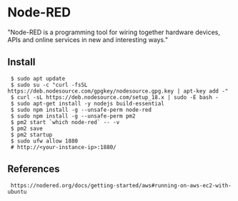 Node-RED
=====

"Node-RED is a programming tool for wiring together hardware devices, 
APIs and online services in new and interesting ways."

Install
-------

     $ sudo apt update 
     $ sudo su -c "curl -fsSL https://deb.nodesource.com/gpgkey/nodesource.gpg.key | apt-key add -"
     $ curl -sL https://deb.nodesource.com/setup_18.x | sudo -E bash - 
     $ sudo apt-get install -y nodejs build-essential 
     $ sudo npm install -g --unsafe-perm node-red
     $ sudo npm install -g --unsafe-perm pm2
     $ pm2 start `which node-red` -- -v 
     $ pm2 save 
     $ pm2 startup
     $ sudo ufw allow 1880
     # http://<your-instance-ip>:1880/
     

References
----------

     https://nodered.org/docs/getting-started/aws#running-on-aws-ec2-with-ubuntu